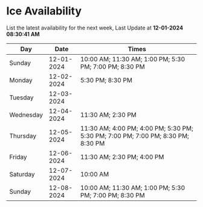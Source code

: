 # Ice Availability

List the latest availability for the next week, Last Update at **12-01-2024 08:30:41 AM**

| Day         | Date        | Times       |
| ----------- | ----------- | ----------- |
|Sunday|12-01-2024|10:00 AM; 11:30 AM; 1:00 PM; 5:30 PM; 7:00 PM; 8:30 PM|
|Monday|12-02-2024|5:30 PM; 8:30 PM|
|Tuesday|12-03-2024||
|Wednesday|12-04-2024|11:30 AM; 2:30 PM|
|Thursday|12-05-2024|11:30 AM; 4:00 PM; 4:00 PM; 5:30 PM; 5:30 PM; 7:00 PM; 7:00 PM; 8:30 PM; 8:30 PM|
|Friday|12-06-2024|11:30 AM; 2:30 PM; 4:00 PM|
|Saturday|12-07-2024|10:00 AM|
|Sunday|12-08-2024|10:00 AM; 11:30 AM; 1:00 PM; 5:30 PM; 7:00 PM; 8:30 PM|
